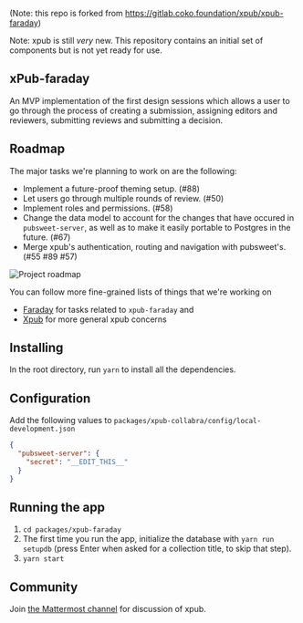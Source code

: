 (Note: this repo is forked from https://gitlab.coko.foundation/xpub/xpub-faraday)

Note: xpub is still _very_ new. This repository contains an initial set of components but is not yet ready for use.

## xPub-faraday  

An MVP implementation of the first design sessions which allows a user to go through the process of creating a submission, assigning editors and reviewers, submitting reviews and submitting a decision.  

## Roadmap

The major tasks we're planning to work on are the following: 
* Implement a future-proof theming setup. (#88)
* Let users go through multiple rounds of review. (#50)
* Implement roles and permissions. (#58)
* Change the data model to account for the changes that have occured in `pubsweet-server`, as well as to make it easily portable to Postgres in the future. (#67)
* Merge xpub's authentication, routing and navigation with pubsweet's. (#55 #89 #57)

![Project roadmap](https://gitlab.coko.foundation/xpub/xpub-faraday/raw/master/packages/xpub-faraday/static/faraday-roadmap.png "Faraday Project Roadmap")

You can follow more fine-grained lists of things that we're working on  
* [Faraday](https://gitlab.coko.foundation/xpub/xpub-faraday/boards) for tasks related to `xpub-faraday` and  
* [Xpub](https://gitlab.coko.foundation/xpub/xpub/boards?scope=all&utf8=%E2%9C%93&state=opened&milestone_title=Xpub) for more general xpub concerns

## Installing

In the root directory, run `yarn` to install all the dependencies.

## Configuration
Add the following values to `packages/xpub-collabra/config/local-development.json`

```json
{
  "pubsweet-server": {
    "secret": "__EDIT_THIS__"
  }
}
```

## Running the app

1. `cd packages/xpub-faraday`
2. The first time you run the app, initialize the database with `yarn run setupdb` (press Enter when asked for a collection title, to skip that step).
3. `yarn start`


## Community

Join [the Mattermost channel](https://mattermost.coko.foundation/coko/channels/xpub) for discussion of xpub.
